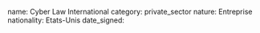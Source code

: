 name: Cyber Law International
category: private_sector
nature:  Entreprise
nationality: Etats-Unis
date_signed:
    